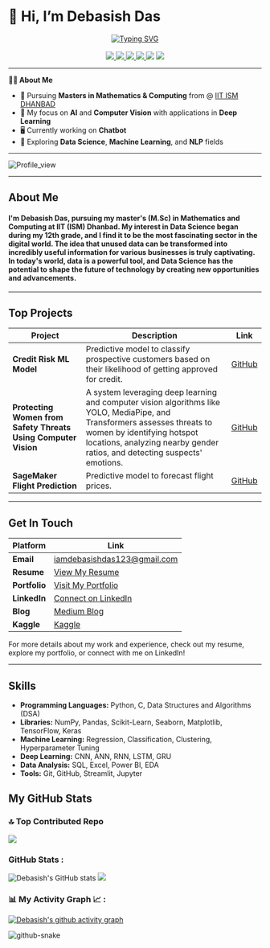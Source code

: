 # 👋 Hi, I’m Debasish Das
<p align="center">
<a href="https://github.com/iamdebasishdas123">
    <img src="https://readme-typing-svg.demolab.com?font=Georgia&size=18&duration=2000&pause=100&multiline=true&width=500&height=80&lines=Happy+ to +see+ you+ again+ 🤝 ;Masters+Student+%7C+Mathematics + Computing ;Data Science+%7C+Generative AI+%7C+Computer+Vision+%7C+NLP " alt="Typing SVG" />
</a>
<br/>
<br/>

<a href="https://medium.com/@iamdebasishdas123">
    <img src="https://img.shields.io/badge/Blog-Medium-red?style=flat-square">
</a>  
<a href="https://drive.google.com/file/d/1zraYhz7O9FFvhFe6KV2Qa2ybGRf_PKQR/view?usp=drive_link">
    <img src="https://img.shields.io/badge/PDF-Resume-red?style=flat-square&logo=adobe">
</a>  
<a href="https://www.linkedin.com/in/debasish-das-543513285/">
    <img src="https://img.shields.io/badge/-Linkedin-blue?style=flat-square&logo=linkedin">
</a>
<a href="mailto:iamdebasishdas123@gmail.com">
    <img src="https://img.shields.io/badge/-Email-red?style=flat-square&logo=gmail&logoColor=white">
</a>
<a href="https://www.kaggle.com/iamdebasishdas"><img src="https://img.shields.io/badge/Kaggle-blue?style=flat-square&logo=kaggle"></a>

<a href="https://github.com/iamdebasishdas123">
    <img src="https://github-stats-alpha.vercel.app/api?username=iamdebasishdas123&cc=22272e&tc=37BCF6&ic=fff&bc=0000">
</a>
</p>

---

**👨‍🎓 About Me**

- 📖 Pursuing **Masters in Mathematics & Computing** from @ [IIT ISM DHANBAD](https://www.iitism.ac.in/)
- 🔬 My focus on **AI** and **Computer Vision** with applications in **Deep Learning**
- 🖥️ Currently working on **Chatbot**
- 🌱 Exploring **Data Science**, **Machine Learning**, and **NLP** fields

---
![Profile_view](https://komarev.com/ghpvc/?username=iamdebasishdas123&label=PROFILE+VIEWS)

---

## About Me

#### I'm Debasish Das, pursuing my master's (M.Sc) in Mathematics and Computing at **IIT (ISM) Dhanbad**. My interest in Data Science began during my 12th grade, and I find it to be the most fascinating sector in the digital world. The idea that unused data can be transformed into incredibly useful information for various businesses is truly captivating. In today's world, data is a powerful tool, and Data Science has the potential to shape the future of technology by creating new opportunities and advancements.

---

## Top Projects

| Project                        | Description                                                                                     | Link                                                                                           |
|--------------------------------|-------------------------------------------------------------------------------------------------|------------------------------------------------------------------------------------------------|
| **Credit Risk ML Model**       | Predictive model to classify prospective customers based on their likelihood of getting approved for credit. | [GitHub](https://github.com/iamdebasishdas123/Credit_Risk_Machine_Learning_Model.git)            |
| **Protecting Women from Safety Threats Using Computer Vision**      | A system leveraging deep learning and computer vision algorithms like YOLO, MediaPipe, and Transformers assesses threats to women by identifying hotspot locations, analyzing nearby gender ratios, and detecting suspects' emotions.                     | [GitHub](https://github.com/iamdebasishdas123/Protecting-Women-from-Safety-Threats-Using-Computer-Vision.git)                          |
| **SageMaker Flight Prediction**| Predictive model to forecast flight prices.                                                    | [GitHub](https://github.com/iamdebasishdas123/SageMaker_Flight_Prediction.git)                   |

---

## Get In Touch

| Platform      | Link                                                                              |
|---------------|-----------------------------------------------------------------------------------|
| **Email**     | [iamdebasishdas123@gmail.com](mailto:iamdebasishdas123@gmail.com)                 |
| **Resume**    | [View My Resume](https://drive.google.com/file/d/1zraYhz7O9FFvhFe6KV2Qa2ybGRf_PKQR/view?usp=drive_link) |
| **Portfolio** | [Visit My Portfolio](https://sites.google.com/view/iamdebasish123/home)           |
| **LinkedIn**  | [Connect on LinkedIn](https://www.linkedin.com/in/debasish-das-543513285/)        |
| **Blog**      | [Medium Blog](https://medium.com/@iamdebasishdas123)                              |
| **Kaggle**    | [Kaggle](https://www.kaggle.com/iamdebasishdas)                                   |

For more details about my work and experience, check out my resume, explore my portfolio, or connect with me on LinkedIn!

---
## Skills

- **Programming Languages:** Python, C, Data Structures and Algorithms (DSA)
- **Libraries:** NumPy, Pandas, Scikit-Learn, Seaborn, Matplotlib, TensorFlow, Keras
- **Machine Learning:** Regression, Classification, Clustering, Hyperparameter Tuning
- **Deep Learning:** CNN, ANN, RNN, LSTM, GRU
- **Data Analysis:** SQL, Excel, Power BI, EDA
- **Tools:** Git, GitHub, Streamlit, Jupyter

## My GitHub Stats

### 🔝 Top Contributed Repo
![](https://github-contributor-stats.vercel.app/api?username=iamdebasishdas123&limit=3&theme=radical&combine_all_yearly_contributions=true)


<h3 align="left">GitHub Stats :</h3>


![Debasish's GitHub stats](https://github-readme-stats.vercel.app/api?username=iamdebasishdas123&show_icons=true&theme=radical)
![](https://nirzak-streak-stats.vercel.app/?user=iamdebasishdas123&theme=radical&hide_border=false)<br/>


<h3 align="left">📊 My Activity Graph 📈 :</h3>


[![Debasish's github activity graph](https://github-readme-activity-graph.vercel.app/graph?username=iamdebasishdas123&bg_color=170210&color=f50fe6&line=9e4c98&point=403d3d&area=true&hide_border=true)](https://github.com/ashutosh00710/github-readme-activity-graph)




<picture>
  <source media="(prefers-color-scheme: dark)" srcset="https://raw.githubusercontent.com/tobiasmeyhoefer/tobiasmeyhoefer/output/github-snake-dark.svg" />
  <source media="(prefers-color-scheme: light)" srcset="https://raw.githubusercontent.com/tobiasmeyhoefer/tobiasmeyhoefer/output/github-snake.svg" />
  <img alt="github-snake" src="https://raw.githubusercontent.com/tobiasmeyhoefer/tobiasmeyhoefer/output/github-snake.svg" />
</picture>

